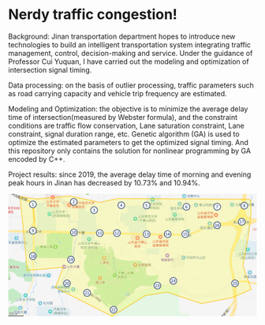 # Nerdy traffic congestion!

Background: Jinan transportation department hopes to introduce new technologies to build an intelligent transportation system integrating traffic management, control, decision-making and service. Under the guidance of Professor Cui Yuquan, I have carried out the modeling and optimization of intersection signal timing.

Data processing: on the basis of outlier processing, traffic parameters such as road carrying capacity and vehicle trip frequency are estimated.

Modeling and Optimization: the objective is to minimize the average delay time of intersection(measured by Webster formula), and the constraint conditions are traffic flow conservation, Lane saturation constraint, Lane constraint, signal duration range, etc. Genetic algorithm (GA) is used to optimize the estimated parameters to get the optimized signal timing. And this repository only contains the solution for nonlinear programming by GA encoded by C++.

Project results: since 2019, the average delay time of morning and evening peak hours in Jinan has decreased by 10.73% and 10.94%.

![image](https://github.com/Slam1423/Traffic-Congestion-GA/blob/main/crosses.png)
